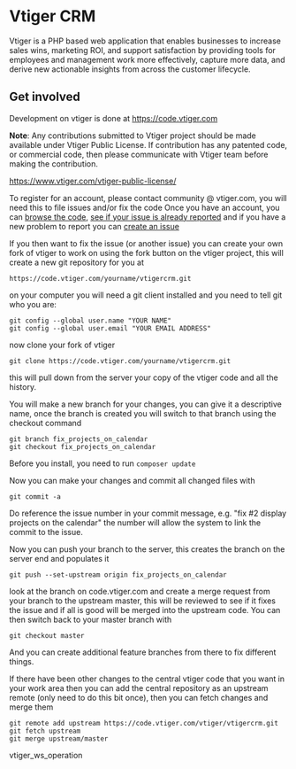 # Vtiger CRM

Vtiger is a PHP based web application that enables businesses to increase sales wins, marketing ROI, and support satisfaction by providing tools for employees and management work more effectively, capture more data, and derive new actionable insights from across the customer lifecycle.

## Get involved

Development on vtiger is done at https://code.vtiger.com

**Note**: Any contributions submitted to Vtiger project should be made available under Vtiger Public License. 
If contribution has any patented code, or commercial code, then please communicate with Vtiger team before making the contribution.

https://www.vtiger.com/vtiger-public-license/

To register for an account, please contact community @ vtiger.com, you will need this to file issues and/or fix the code
Once you have an account, you can [browse the code](https://code.vtiger.com/vtiger/vtigercrm/tree/master),
[see if your issue is already reported](https://code.vtiger.com/vtiger/vtigercrm/issues) and if you have a new problem
to report you can [create an issue](https://code.vtiger.com/vtiger/vtigercrm/issues/new?issue)

If you then want to fix the issue (or another issue) you can create your own fork of vtiger to work on using the
fork button on the vtiger project, this will create a new git repository for you at
    
    https://code.vtiger.com/yourname/vtigercrm.git

on your computer you will need a git client installed and you need to tell git who you are:

    git config --global user.name "YOUR NAME"
    git config --global user.email "YOUR EMAIL ADDRESS"

now clone your fork of vtiger

    git clone https://code.vtiger.com/yourname/vtigercrm.git

this will pull down from the server your copy of the vtiger code and all the history.

You will make a new branch for your changes, you can give it a descriptive name, once the branch is created
you will switch to that branch using the checkout command

    git branch fix_projects_on_calendar
    git checkout fix_projects_on_calendar

Before you install, you need to run ```composer update```

Now you can make your changes and commit all changed files with

    git commit -a

Do reference the issue number in your commit message, e.g. "fix #2 display projects on the calendar" the number will
allow the system to link the commit to the issue.

Now you can push your branch to the server, this creates the branch on the server end and populates it

    git push --set-upstream origin fix_projects_on_calendar

look at the branch on code.vtiger.com and create a merge request from your branch
to the upstream master, this will be reviewed to see if it fixes the 
issue and if all is good will be merged into the upstream code.
You can then switch back to your master branch with

    git checkout master

And you can create additional feature branches from there to fix different things.

If there have been other changes to the central vtiger code that you want in your work area then you can add the central
repository as an upstream remote (only need to do this bit once), then you can fetch changes and merge them

    git remote add upstream https://code.vtiger.com/vtiger/vtigercrm.git
    git fetch upstream
    git merge upstream/master

vtiger_ws_operation